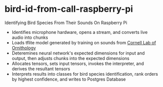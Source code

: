 # bird-id-from-call-raspberry-pi

Identifying Bird Species From Their Sounds On Raspberry Pi
- Identifies microphone hardware, opens a stream, and converts live audio into chunks
- Loads tflite model generated by training on sounds from [Cornell Lab of Ornithology](https://www.birds.cornell.edu/home/) 
- Deteremines neural network's expected dimensions for input and output, then adjusts chunks into the expected dimensions
- Allocates tensors, sets input tensors, invokes the interpreter, and derives the resultant tensors
- Interprets results into classes for bird species identification, rank orders by highest confidence, and writes to Postgres Database
